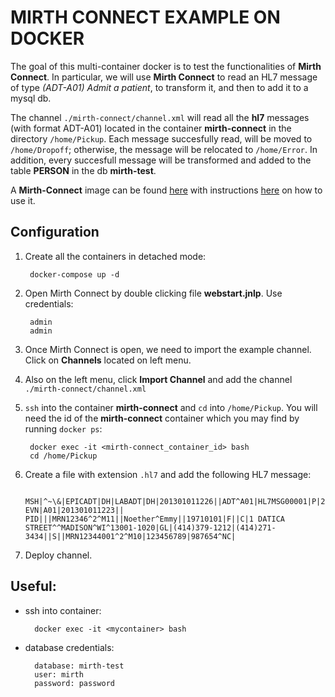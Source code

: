 # MIRTH CONNECT EXAMPLE ON DOCKER

The goal of this multi-container docker is to test the functionalities of **Mirth Connect**. In particular, we will use **Mirth Connect** to read an HL7 message of type *(ADT-A01) Admit a patient*, to transform it, and then to add it to a mysql db.

The channel `./mirth-connect/channel.xml` will read all the **hl7** messages (with format ADT-A01) located in the container **mirth-connect** in the directory `/home/Pickup`. Each message succesfully read, will be moved to `/home/Dropoff`; otherwise, the message will be relocated to `/home/Error`. In addition, every succesfull message will be transformed and added to the table **PERSON** in the db **mirth-test**.

A **Mirth-Connect** image can be found [here](https://hub.docker.com/r/marlycormar/mirth-connect-3.5.1/) with instructions [here](https://github.com/marlycormar/mirth-connect-3.5.1) on how to use it.

## Configuration
1. Create all the containers in detached mode:

        docker-compose up -d
     
1. Open Mirth Connect by double clicking file **webstart.jnlp**. Use credentials:

        admin
        admin

1. Once Mirth Connect is open, we need to import the example channel. Click on **Channels** located on left menu.

1. Also on the left menu, click **Import Channel** and add the channel `./mirth-connect/channel.xml`

1. `ssh` into the container **mirth-connect** and `cd` into `/home/Pickup`. You will need the id of the **mirth-connect** container which you may find by running `docker ps`:

		docker exec -it <mirth-connect_container_id> bash
		cd /home/Pickup

1. Create a file with extension `.hl7` and add the following HL7 message:

		MSH|^~\&|EPICADT|DH|LABADT|DH|201301011226||ADT^A01|HL7MSG00001|P|2.3| EVN|A01|201301011223|| PID|||MRN12346^2^M11||Noether^Emmy||19710101|F||C|1 DATICA STREET^^MADISON^WI^13001-1020|GL|(414)379-1212|(414)271-3434||S||MRN12344001^2^M10|123456789|987654^NC| 

1. Deploy channel.


## Useful:

- ssh into container:

        docker exec -it <mycontainer> bash

- database credentials:

		database: mirth-test
		user: mirth
		password: password
	
